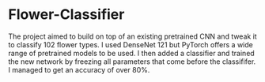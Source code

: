 # Flower-Classifier
The project aimed to build on top of an existing pretrained CNN and tweak it to classify 102 flower types. I used DenseNet 121 but PyTorch offers a wide range of pretrained models to be used. I then added a classifier and trained the new network by freezing all parameters that come before the classififer. I managed to get an accuracy of over 80%.
